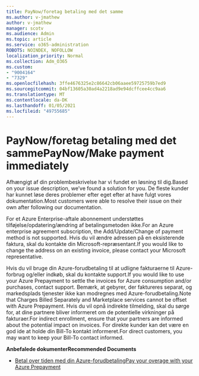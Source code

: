 ```yaml
---
title: PayNow/foretag betaling med det samme
ms.author: v-jmathew
author: v-jmathew
manager: scotv
ms.audience: Admin
ms.topic: article
ms.service: o365-administration
ROBOTS: NOINDEX, NOFOLLOW
localization_priority: Normal
ms.collection: Adm_O365
ms.custom:
- "9004164"
- "7329"
ms.openlocfilehash: 3ffe4676325e2c86642cb06aaee59725759b7ed9
ms.sourcegitcommit: 04bf13605a30ad4a2218ad9e94dcffcee4cc9aa6
ms.translationtype: MT
ms.contentlocale: da-DK
ms.lasthandoff: 01/05/2021
ms.locfileid: "49755685"
---
```

# <a name="paynowmake-payment-immediately"></a><span data-ttu-id="944fb-102">PayNow/foretag betaling med det samme</span><span class="sxs-lookup"><span data-stu-id="944fb-102">PayNow/Make payment immediately</span></span>

<span data-ttu-id="944fb-103">Afhængigt af din problembeskrivelse har vi fundet en løsning til dig.</span><span class="sxs-lookup"><span data-stu-id="944fb-103">Based on your issue description, we’ve found a solution for you.</span></span> <span data-ttu-id="944fb-104">De fleste kunder har kunnet løse deres problemer efter eget efter at have fulgt vores dokumentation.</span><span class="sxs-lookup"><span data-stu-id="944fb-104">Most customers were able to resolve their issue on their own after following our documentation.</span></span>

<span data-ttu-id="944fb-105">For et Azure Enterprise-aftale abonnement understøttes tilføjelse/opdatering/ændring af betalingsmetoden ikke.</span><span class="sxs-lookup"><span data-stu-id="944fb-105">For an Azure enterprise agreement subscription, the Add/Update/Change of payment method is not supported.</span></span> <span data-ttu-id="944fb-106">Hvis du vil ændre adressen på en eksisterende faktura, skal du kontakte din Microsoft-repræsentant.</span><span class="sxs-lookup"><span data-stu-id="944fb-106">If you would like to change the address on an existing invoice, please contact your Microsoft representative.</span></span>

<span data-ttu-id="944fb-107">Hvis du vil bruge din Azure-forudbetaling til at udligne fakturaerne til Azure-forbrug og/eller indkøb, skal du kontakte support.</span><span class="sxs-lookup"><span data-stu-id="944fb-107">If you would like to use your Azure Prepayment to settle the invoices for Azure consumption and/or purchases, contact support.</span></span> <span data-ttu-id="944fb-108">Bemærk, at gebyrer, der faktureres separat, og markedsplads tjenester ikke kan modregnes med Azure-forudbetaling.</span><span class="sxs-lookup"><span data-stu-id="944fb-108">Note that Charges Billed Separately and Marketplace services cannot be offset with Azure Prepayment.</span></span> <span data-ttu-id="944fb-109">Hvis du vil opnå indirekte tilmelding, skal du sørge for, at dine partnere bliver informeret om de potentielle virkninger på fakturaer.</span><span class="sxs-lookup"><span data-stu-id="944fb-109">For indirect enrollment, ensure that your partners are informed about the potential impact on invoices.</span></span> <span data-ttu-id="944fb-110">For direkte kunder kan det være en god ide at holde din Bill-To kontakt informeret.</span><span class="sxs-lookup"><span data-stu-id="944fb-110">For direct customers, you may want to keep your Bill-To contact informed.</span></span>

<span data-ttu-id="944fb-111">**Anbefalede dokumenter**</span><span class="sxs-lookup"><span data-stu-id="944fb-111">**Recommended Documents**</span></span>

- [<span data-ttu-id="944fb-112">Betal over tiden med din Azure-forudbetaling</span><span class="sxs-lookup"><span data-stu-id="944fb-112">Pay your overage with your Azure Prepayment</span></span>](https://docs.microsoft.com/azure/cost-management-billing/manage/ea-portal-enrollment-invoices#pay-your-overage-with-your-azure-prepayment)
